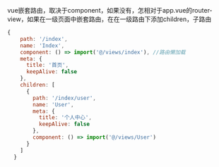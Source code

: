 vue嵌套路由，取决于component，如果没有，怎相对于app.vue的router-view，如果在一级页面中嵌套路由，在在一级路由下添加children，子路由

```javascript
{
    path: '/index',
    name: 'Index',
    component: () => import('@/views/index'), //路由懒加载
    meta: {
      title: '首页',
      keepAlive: false
    },
    children: [
      {
        path: '/index/user',
        name: 'User',
        meta: {
          title: '个人中心',
          keepAlive: false
        },
        component: () => import('@/views/User')
      }
    ]
  }
```